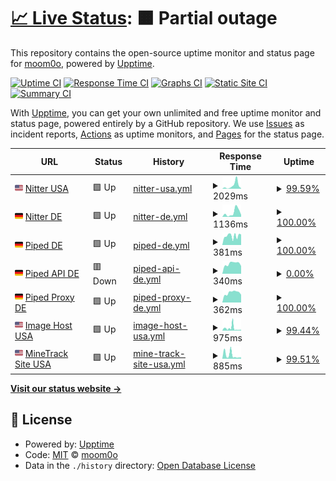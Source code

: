 # [📈 Live Status](https://status.moomoo.me): <!--live status--> **🟧 Partial outage**

This repository contains the open-source uptime monitor and status page for [moom0o](https://status.moomoo.me), powered by [Upptime](https://github.com/upptime/upptime).

[![Uptime CI](https://github.com/moom0o/uptime/workflows/Uptime%20CI/badge.svg)](https://github.com/moom0o/uptime/actions?query=workflow%3A%22Uptime+CI%22)
[![Response Time CI](https://github.com/moom0o/uptime/workflows/Response%20Time%20CI/badge.svg)](https://github.com/moom0o/uptime/actions?query=workflow%3A%22Response+Time+CI%22)
[![Graphs CI](https://github.com/moom0o/uptime/workflows/Graphs%20CI/badge.svg)](https://github.com/moom0o/uptime/actions?query=workflow%3A%22Graphs+CI%22)
[![Static Site CI](https://github.com/moom0o/uptime/workflows/Static%20Site%20CI/badge.svg)](https://github.com/moom0o/uptime/actions?query=workflow%3A%22Static+Site+CI%22)
[![Summary CI](https://github.com/moom0o/uptime/workflows/Summary%20CI/badge.svg)](https://github.com/moom0o/uptime/actions?query=workflow%3A%22Summary+CI%22)

With [Upptime](https://upptime.js.org), you can get your own unlimited and free uptime monitor and status page, powered entirely by a GitHub repository. We use [Issues](https://github.com/moom0o/uptime/issues) as incident reports, [Actions](https://github.com/moom0o/uptime/actions) as uptime monitors, and [Pages](https://status.moomoo.me) for the status page.

<!--start: status pages-->
<!-- This summary is generated by Upptime (https://github.com/upptime/upptime) -->
<!-- Do not edit this manually, your changes will be overwritten -->
<!-- prettier-ignore -->
| URL | Status | History | Response Time | Uptime |
| --- | ------ | ------- | ------------- | ------ |
| <img alt="" src="https://raw.githubusercontent.com/kreativekorp/vexillo/master/artwork/vexillo/pvb160/us.png" height="13"> [Nitter USA](https://nitter.moomoo.me) | 🟩 Up | [nitter-usa.yml](https://github.com/moom0o/uptime/commits/HEAD/history/nitter-usa.yml) | <details><summary><img alt="Response time graph" src="./graphs/nitter-usa/response-time-week.png" height="20"> 2029ms</summary><br><a href="https://status.moomoo.me/history/nitter-usa"><img alt="Response time 3386" src="https://img.shields.io/endpoint?url=https%3A%2F%2Fraw.githubusercontent.com%2Fmoom0o%2Fuptime%2FHEAD%2Fapi%2Fnitter-usa%2Fresponse-time.json"></a><br><a href="https://status.moomoo.me/history/nitter-usa"><img alt="24-hour response time 3968" src="https://img.shields.io/endpoint?url=https%3A%2F%2Fraw.githubusercontent.com%2Fmoom0o%2Fuptime%2FHEAD%2Fapi%2Fnitter-usa%2Fresponse-time-day.json"></a><br><a href="https://status.moomoo.me/history/nitter-usa"><img alt="7-day response time 2029" src="https://img.shields.io/endpoint?url=https%3A%2F%2Fraw.githubusercontent.com%2Fmoom0o%2Fuptime%2FHEAD%2Fapi%2Fnitter-usa%2Fresponse-time-week.json"></a><br><a href="https://status.moomoo.me/history/nitter-usa"><img alt="30-day response time 1544" src="https://img.shields.io/endpoint?url=https%3A%2F%2Fraw.githubusercontent.com%2Fmoom0o%2Fuptime%2FHEAD%2Fapi%2Fnitter-usa%2Fresponse-time-month.json"></a><br><a href="https://status.moomoo.me/history/nitter-usa"><img alt="1-year response time 3386" src="https://img.shields.io/endpoint?url=https%3A%2F%2Fraw.githubusercontent.com%2Fmoom0o%2Fuptime%2FHEAD%2Fapi%2Fnitter-usa%2Fresponse-time-year.json"></a></details> | <details><summary><a href="https://status.moomoo.me/history/nitter-usa">99.59%</a></summary><a href="https://status.moomoo.me/history/nitter-usa"><img alt="All-time uptime 98.76%" src="https://img.shields.io/endpoint?url=https%3A%2F%2Fraw.githubusercontent.com%2Fmoom0o%2Fuptime%2FHEAD%2Fapi%2Fnitter-usa%2Fuptime.json"></a><br><a href="https://status.moomoo.me/history/nitter-usa"><img alt="24-hour uptime 100.00%" src="https://img.shields.io/endpoint?url=https%3A%2F%2Fraw.githubusercontent.com%2Fmoom0o%2Fuptime%2FHEAD%2Fapi%2Fnitter-usa%2Fuptime-day.json"></a><br><a href="https://status.moomoo.me/history/nitter-usa"><img alt="7-day uptime 99.59%" src="https://img.shields.io/endpoint?url=https%3A%2F%2Fraw.githubusercontent.com%2Fmoom0o%2Fuptime%2FHEAD%2Fapi%2Fnitter-usa%2Fuptime-week.json"></a><br><a href="https://status.moomoo.me/history/nitter-usa"><img alt="30-day uptime 99.06%" src="https://img.shields.io/endpoint?url=https%3A%2F%2Fraw.githubusercontent.com%2Fmoom0o%2Fuptime%2FHEAD%2Fapi%2Fnitter-usa%2Fuptime-month.json"></a><br><a href="https://status.moomoo.me/history/nitter-usa"><img alt="1-year uptime 98.76%" src="https://img.shields.io/endpoint?url=https%3A%2F%2Fraw.githubusercontent.com%2Fmoom0o%2Fuptime%2FHEAD%2Fapi%2Fnitter-usa%2Fuptime-year.json"></a></details>
| <img alt="" src="https://raw.githubusercontent.com/kreativekorp/vexillo/master/artwork/vexillo/pvb160/de.png" height="13"> [Nitter DE](https://nittereu.moomoo.me) | 🟩 Up | [nitter-de.yml](https://github.com/moom0o/uptime/commits/HEAD/history/nitter-de.yml) | <details><summary><img alt="Response time graph" src="./graphs/nitter-de/response-time-week.png" height="20"> 1136ms</summary><br><a href="https://status.moomoo.me/history/nitter-de"><img alt="Response time 1041" src="https://img.shields.io/endpoint?url=https%3A%2F%2Fraw.githubusercontent.com%2Fmoom0o%2Fuptime%2FHEAD%2Fapi%2Fnitter-de%2Fresponse-time.json"></a><br><a href="https://status.moomoo.me/history/nitter-de"><img alt="24-hour response time 1980" src="https://img.shields.io/endpoint?url=https%3A%2F%2Fraw.githubusercontent.com%2Fmoom0o%2Fuptime%2FHEAD%2Fapi%2Fnitter-de%2Fresponse-time-day.json"></a><br><a href="https://status.moomoo.me/history/nitter-de"><img alt="7-day response time 1136" src="https://img.shields.io/endpoint?url=https%3A%2F%2Fraw.githubusercontent.com%2Fmoom0o%2Fuptime%2FHEAD%2Fapi%2Fnitter-de%2Fresponse-time-week.json"></a><br><a href="https://status.moomoo.me/history/nitter-de"><img alt="30-day response time 862" src="https://img.shields.io/endpoint?url=https%3A%2F%2Fraw.githubusercontent.com%2Fmoom0o%2Fuptime%2FHEAD%2Fapi%2Fnitter-de%2Fresponse-time-month.json"></a><br><a href="https://status.moomoo.me/history/nitter-de"><img alt="1-year response time 1041" src="https://img.shields.io/endpoint?url=https%3A%2F%2Fraw.githubusercontent.com%2Fmoom0o%2Fuptime%2FHEAD%2Fapi%2Fnitter-de%2Fresponse-time-year.json"></a></details> | <details><summary><a href="https://status.moomoo.me/history/nitter-de">100.00%</a></summary><a href="https://status.moomoo.me/history/nitter-de"><img alt="All-time uptime 99.31%" src="https://img.shields.io/endpoint?url=https%3A%2F%2Fraw.githubusercontent.com%2Fmoom0o%2Fuptime%2FHEAD%2Fapi%2Fnitter-de%2Fuptime.json"></a><br><a href="https://status.moomoo.me/history/nitter-de"><img alt="24-hour uptime 100.00%" src="https://img.shields.io/endpoint?url=https%3A%2F%2Fraw.githubusercontent.com%2Fmoom0o%2Fuptime%2FHEAD%2Fapi%2Fnitter-de%2Fuptime-day.json"></a><br><a href="https://status.moomoo.me/history/nitter-de"><img alt="7-day uptime 100.00%" src="https://img.shields.io/endpoint?url=https%3A%2F%2Fraw.githubusercontent.com%2Fmoom0o%2Fuptime%2FHEAD%2Fapi%2Fnitter-de%2Fuptime-week.json"></a><br><a href="https://status.moomoo.me/history/nitter-de"><img alt="30-day uptime 99.66%" src="https://img.shields.io/endpoint?url=https%3A%2F%2Fraw.githubusercontent.com%2Fmoom0o%2Fuptime%2FHEAD%2Fapi%2Fnitter-de%2Fuptime-month.json"></a><br><a href="https://status.moomoo.me/history/nitter-de"><img alt="1-year uptime 99.31%" src="https://img.shields.io/endpoint?url=https%3A%2F%2Fraw.githubusercontent.com%2Fmoom0o%2Fuptime%2FHEAD%2Fapi%2Fnitter-de%2Fuptime-year.json"></a></details>
| <img alt="" src="https://raw.githubusercontent.com/kreativekorp/vexillo/master/artwork/vexillo/pvb160/de.png" height="13"> [Piped DE](https://piped.moomoo.me) | 🟩 Up | [piped-de.yml](https://github.com/moom0o/uptime/commits/HEAD/history/piped-de.yml) | <details><summary><img alt="Response time graph" src="./graphs/piped-de/response-time-week.png" height="20"> 381ms</summary><br><a href="https://status.moomoo.me/history/piped-de"><img alt="Response time 498" src="https://img.shields.io/endpoint?url=https%3A%2F%2Fraw.githubusercontent.com%2Fmoom0o%2Fuptime%2FHEAD%2Fapi%2Fpiped-de%2Fresponse-time.json"></a><br><a href="https://status.moomoo.me/history/piped-de"><img alt="24-hour response time 511" src="https://img.shields.io/endpoint?url=https%3A%2F%2Fraw.githubusercontent.com%2Fmoom0o%2Fuptime%2FHEAD%2Fapi%2Fpiped-de%2Fresponse-time-day.json"></a><br><a href="https://status.moomoo.me/history/piped-de"><img alt="7-day response time 381" src="https://img.shields.io/endpoint?url=https%3A%2F%2Fraw.githubusercontent.com%2Fmoom0o%2Fuptime%2FHEAD%2Fapi%2Fpiped-de%2Fresponse-time-week.json"></a><br><a href="https://status.moomoo.me/history/piped-de"><img alt="30-day response time 405" src="https://img.shields.io/endpoint?url=https%3A%2F%2Fraw.githubusercontent.com%2Fmoom0o%2Fuptime%2FHEAD%2Fapi%2Fpiped-de%2Fresponse-time-month.json"></a><br><a href="https://status.moomoo.me/history/piped-de"><img alt="1-year response time 498" src="https://img.shields.io/endpoint?url=https%3A%2F%2Fraw.githubusercontent.com%2Fmoom0o%2Fuptime%2FHEAD%2Fapi%2Fpiped-de%2Fresponse-time-year.json"></a></details> | <details><summary><a href="https://status.moomoo.me/history/piped-de">100.00%</a></summary><a href="https://status.moomoo.me/history/piped-de"><img alt="All-time uptime 89.08%" src="https://img.shields.io/endpoint?url=https%3A%2F%2Fraw.githubusercontent.com%2Fmoom0o%2Fuptime%2FHEAD%2Fapi%2Fpiped-de%2Fuptime.json"></a><br><a href="https://status.moomoo.me/history/piped-de"><img alt="24-hour uptime 100.00%" src="https://img.shields.io/endpoint?url=https%3A%2F%2Fraw.githubusercontent.com%2Fmoom0o%2Fuptime%2FHEAD%2Fapi%2Fpiped-de%2Fuptime-day.json"></a><br><a href="https://status.moomoo.me/history/piped-de"><img alt="7-day uptime 100.00%" src="https://img.shields.io/endpoint?url=https%3A%2F%2Fraw.githubusercontent.com%2Fmoom0o%2Fuptime%2FHEAD%2Fapi%2Fpiped-de%2Fuptime-week.json"></a><br><a href="https://status.moomoo.me/history/piped-de"><img alt="30-day uptime 99.96%" src="https://img.shields.io/endpoint?url=https%3A%2F%2Fraw.githubusercontent.com%2Fmoom0o%2Fuptime%2FHEAD%2Fapi%2Fpiped-de%2Fuptime-month.json"></a><br><a href="https://status.moomoo.me/history/piped-de"><img alt="1-year uptime 89.08%" src="https://img.shields.io/endpoint?url=https%3A%2F%2Fraw.githubusercontent.com%2Fmoom0o%2Fuptime%2FHEAD%2Fapi%2Fpiped-de%2Fuptime-year.json"></a></details>
| <img alt="" src="https://raw.githubusercontent.com/kreativekorp/vexillo/master/artwork/vexillo/pvb160/de.png" height="13"> [Piped API DE](https://pipedapi.moomoo.me) | 🟥 Down | [piped-api-de.yml](https://github.com/moom0o/uptime/commits/HEAD/history/piped-api-de.yml) | <details><summary><img alt="Response time graph" src="./graphs/piped-api-de/response-time-week.png" height="20"> 340ms</summary><br><a href="https://status.moomoo.me/history/piped-api-de"><img alt="Response time 551" src="https://img.shields.io/endpoint?url=https%3A%2F%2Fraw.githubusercontent.com%2Fmoom0o%2Fuptime%2FHEAD%2Fapi%2Fpiped-api-de%2Fresponse-time.json"></a><br><a href="https://status.moomoo.me/history/piped-api-de"><img alt="24-hour response time 432" src="https://img.shields.io/endpoint?url=https%3A%2F%2Fraw.githubusercontent.com%2Fmoom0o%2Fuptime%2FHEAD%2Fapi%2Fpiped-api-de%2Fresponse-time-day.json"></a><br><a href="https://status.moomoo.me/history/piped-api-de"><img alt="7-day response time 340" src="https://img.shields.io/endpoint?url=https%3A%2F%2Fraw.githubusercontent.com%2Fmoom0o%2Fuptime%2FHEAD%2Fapi%2Fpiped-api-de%2Fresponse-time-week.json"></a><br><a href="https://status.moomoo.me/history/piped-api-de"><img alt="30-day response time 354" src="https://img.shields.io/endpoint?url=https%3A%2F%2Fraw.githubusercontent.com%2Fmoom0o%2Fuptime%2FHEAD%2Fapi%2Fpiped-api-de%2Fresponse-time-month.json"></a><br><a href="https://status.moomoo.me/history/piped-api-de"><img alt="1-year response time 551" src="https://img.shields.io/endpoint?url=https%3A%2F%2Fraw.githubusercontent.com%2Fmoom0o%2Fuptime%2FHEAD%2Fapi%2Fpiped-api-de%2Fresponse-time-year.json"></a></details> | <details><summary><a href="https://status.moomoo.me/history/piped-api-de">0.00%</a></summary><a href="https://status.moomoo.me/history/piped-api-de"><img alt="All-time uptime 68.80%" src="https://img.shields.io/endpoint?url=https%3A%2F%2Fraw.githubusercontent.com%2Fmoom0o%2Fuptime%2FHEAD%2Fapi%2Fpiped-api-de%2Fuptime.json"></a><br><a href="https://status.moomoo.me/history/piped-api-de"><img alt="24-hour uptime 0.00%" src="https://img.shields.io/endpoint?url=https%3A%2F%2Fraw.githubusercontent.com%2Fmoom0o%2Fuptime%2FHEAD%2Fapi%2Fpiped-api-de%2Fuptime-day.json"></a><br><a href="https://status.moomoo.me/history/piped-api-de"><img alt="7-day uptime 0.00%" src="https://img.shields.io/endpoint?url=https%3A%2F%2Fraw.githubusercontent.com%2Fmoom0o%2Fuptime%2FHEAD%2Fapi%2Fpiped-api-de%2Fuptime-week.json"></a><br><a href="https://status.moomoo.me/history/piped-api-de"><img alt="30-day uptime 0.00%" src="https://img.shields.io/endpoint?url=https%3A%2F%2Fraw.githubusercontent.com%2Fmoom0o%2Fuptime%2FHEAD%2Fapi%2Fpiped-api-de%2Fuptime-month.json"></a><br><a href="https://status.moomoo.me/history/piped-api-de"><img alt="1-year uptime 68.80%" src="https://img.shields.io/endpoint?url=https%3A%2F%2Fraw.githubusercontent.com%2Fmoom0o%2Fuptime%2FHEAD%2Fapi%2Fpiped-api-de%2Fuptime-year.json"></a></details>
| <img alt="" src="https://raw.githubusercontent.com/kreativekorp/vexillo/master/artwork/vexillo/pvb160/de.png" height="13"> [Piped Proxy DE](https://pipedproxy.moomoo.me) | 🟩 Up | [piped-proxy-de.yml](https://github.com/moom0o/uptime/commits/HEAD/history/piped-proxy-de.yml) | <details><summary><img alt="Response time graph" src="./graphs/piped-proxy-de/response-time-week.png" height="20"> 362ms</summary><br><a href="https://status.moomoo.me/history/piped-proxy-de"><img alt="Response time 408" src="https://img.shields.io/endpoint?url=https%3A%2F%2Fraw.githubusercontent.com%2Fmoom0o%2Fuptime%2FHEAD%2Fapi%2Fpiped-proxy-de%2Fresponse-time.json"></a><br><a href="https://status.moomoo.me/history/piped-proxy-de"><img alt="24-hour response time 400" src="https://img.shields.io/endpoint?url=https%3A%2F%2Fraw.githubusercontent.com%2Fmoom0o%2Fuptime%2FHEAD%2Fapi%2Fpiped-proxy-de%2Fresponse-time-day.json"></a><br><a href="https://status.moomoo.me/history/piped-proxy-de"><img alt="7-day response time 362" src="https://img.shields.io/endpoint?url=https%3A%2F%2Fraw.githubusercontent.com%2Fmoom0o%2Fuptime%2FHEAD%2Fapi%2Fpiped-proxy-de%2Fresponse-time-week.json"></a><br><a href="https://status.moomoo.me/history/piped-proxy-de"><img alt="30-day response time 343" src="https://img.shields.io/endpoint?url=https%3A%2F%2Fraw.githubusercontent.com%2Fmoom0o%2Fuptime%2FHEAD%2Fapi%2Fpiped-proxy-de%2Fresponse-time-month.json"></a><br><a href="https://status.moomoo.me/history/piped-proxy-de"><img alt="1-year response time 408" src="https://img.shields.io/endpoint?url=https%3A%2F%2Fraw.githubusercontent.com%2Fmoom0o%2Fuptime%2FHEAD%2Fapi%2Fpiped-proxy-de%2Fresponse-time-year.json"></a></details> | <details><summary><a href="https://status.moomoo.me/history/piped-proxy-de">100.00%</a></summary><a href="https://status.moomoo.me/history/piped-proxy-de"><img alt="All-time uptime 99.66%" src="https://img.shields.io/endpoint?url=https%3A%2F%2Fraw.githubusercontent.com%2Fmoom0o%2Fuptime%2FHEAD%2Fapi%2Fpiped-proxy-de%2Fuptime.json"></a><br><a href="https://status.moomoo.me/history/piped-proxy-de"><img alt="24-hour uptime 100.00%" src="https://img.shields.io/endpoint?url=https%3A%2F%2Fraw.githubusercontent.com%2Fmoom0o%2Fuptime%2FHEAD%2Fapi%2Fpiped-proxy-de%2Fuptime-day.json"></a><br><a href="https://status.moomoo.me/history/piped-proxy-de"><img alt="7-day uptime 100.00%" src="https://img.shields.io/endpoint?url=https%3A%2F%2Fraw.githubusercontent.com%2Fmoom0o%2Fuptime%2FHEAD%2Fapi%2Fpiped-proxy-de%2Fuptime-week.json"></a><br><a href="https://status.moomoo.me/history/piped-proxy-de"><img alt="30-day uptime 99.96%" src="https://img.shields.io/endpoint?url=https%3A%2F%2Fraw.githubusercontent.com%2Fmoom0o%2Fuptime%2FHEAD%2Fapi%2Fpiped-proxy-de%2Fuptime-month.json"></a><br><a href="https://status.moomoo.me/history/piped-proxy-de"><img alt="1-year uptime 99.66%" src="https://img.shields.io/endpoint?url=https%3A%2F%2Fraw.githubusercontent.com%2Fmoom0o%2Fuptime%2FHEAD%2Fapi%2Fpiped-proxy-de%2Fuptime-year.json"></a></details>
| <img alt="" src="https://raw.githubusercontent.com/kreativekorp/vexillo/master/artwork/vexillo/pvb160/us.png" height="13"> [Image Host USA](https://read-my-man.ga) | 🟩 Up | [image-host-usa.yml](https://github.com/moom0o/uptime/commits/HEAD/history/image-host-usa.yml) | <details><summary><img alt="Response time graph" src="./graphs/image-host-usa/response-time-week.png" height="20"> 975ms</summary><br><a href="https://status.moomoo.me/history/image-host-usa"><img alt="Response time 551" src="https://img.shields.io/endpoint?url=https%3A%2F%2Fraw.githubusercontent.com%2Fmoom0o%2Fuptime%2FHEAD%2Fapi%2Fimage-host-usa%2Fresponse-time.json"></a><br><a href="https://status.moomoo.me/history/image-host-usa"><img alt="24-hour response time 437" src="https://img.shields.io/endpoint?url=https%3A%2F%2Fraw.githubusercontent.com%2Fmoom0o%2Fuptime%2FHEAD%2Fapi%2Fimage-host-usa%2Fresponse-time-day.json"></a><br><a href="https://status.moomoo.me/history/image-host-usa"><img alt="7-day response time 975" src="https://img.shields.io/endpoint?url=https%3A%2F%2Fraw.githubusercontent.com%2Fmoom0o%2Fuptime%2FHEAD%2Fapi%2Fimage-host-usa%2Fresponse-time-week.json"></a><br><a href="https://status.moomoo.me/history/image-host-usa"><img alt="30-day response time 673" src="https://img.shields.io/endpoint?url=https%3A%2F%2Fraw.githubusercontent.com%2Fmoom0o%2Fuptime%2FHEAD%2Fapi%2Fimage-host-usa%2Fresponse-time-month.json"></a><br><a href="https://status.moomoo.me/history/image-host-usa"><img alt="1-year response time 551" src="https://img.shields.io/endpoint?url=https%3A%2F%2Fraw.githubusercontent.com%2Fmoom0o%2Fuptime%2FHEAD%2Fapi%2Fimage-host-usa%2Fresponse-time-year.json"></a></details> | <details><summary><a href="https://status.moomoo.me/history/image-host-usa">99.44%</a></summary><a href="https://status.moomoo.me/history/image-host-usa"><img alt="All-time uptime 98.99%" src="https://img.shields.io/endpoint?url=https%3A%2F%2Fraw.githubusercontent.com%2Fmoom0o%2Fuptime%2FHEAD%2Fapi%2Fimage-host-usa%2Fuptime.json"></a><br><a href="https://status.moomoo.me/history/image-host-usa"><img alt="24-hour uptime 100.00%" src="https://img.shields.io/endpoint?url=https%3A%2F%2Fraw.githubusercontent.com%2Fmoom0o%2Fuptime%2FHEAD%2Fapi%2Fimage-host-usa%2Fuptime-day.json"></a><br><a href="https://status.moomoo.me/history/image-host-usa"><img alt="7-day uptime 99.44%" src="https://img.shields.io/endpoint?url=https%3A%2F%2Fraw.githubusercontent.com%2Fmoom0o%2Fuptime%2FHEAD%2Fapi%2Fimage-host-usa%2Fuptime-week.json"></a><br><a href="https://status.moomoo.me/history/image-host-usa"><img alt="30-day uptime 99.83%" src="https://img.shields.io/endpoint?url=https%3A%2F%2Fraw.githubusercontent.com%2Fmoom0o%2Fuptime%2FHEAD%2Fapi%2Fimage-host-usa%2Fuptime-month.json"></a><br><a href="https://status.moomoo.me/history/image-host-usa"><img alt="1-year uptime 98.99%" src="https://img.shields.io/endpoint?url=https%3A%2F%2Fraw.githubusercontent.com%2Fmoom0o%2Fuptime%2FHEAD%2Fapi%2Fimage-host-usa%2Fuptime-year.json"></a></details>
| <img alt="" src="https://raw.githubusercontent.com/kreativekorp/vexillo/master/artwork/vexillo/pvb160/us.png" height="13"> [MineTrack Site USA](https://track.read-my-man.ga) | 🟩 Up | [mine-track-site-usa.yml](https://github.com/moom0o/uptime/commits/HEAD/history/mine-track-site-usa.yml) | <details><summary><img alt="Response time graph" src="./graphs/mine-track-site-usa/response-time-week.png" height="20"> 885ms</summary><br><a href="https://status.moomoo.me/history/mine-track-site-usa"><img alt="Response time 525" src="https://img.shields.io/endpoint?url=https%3A%2F%2Fraw.githubusercontent.com%2Fmoom0o%2Fuptime%2FHEAD%2Fapi%2Fmine-track-site-usa%2Fresponse-time.json"></a><br><a href="https://status.moomoo.me/history/mine-track-site-usa"><img alt="24-hour response time 522" src="https://img.shields.io/endpoint?url=https%3A%2F%2Fraw.githubusercontent.com%2Fmoom0o%2Fuptime%2FHEAD%2Fapi%2Fmine-track-site-usa%2Fresponse-time-day.json"></a><br><a href="https://status.moomoo.me/history/mine-track-site-usa"><img alt="7-day response time 885" src="https://img.shields.io/endpoint?url=https%3A%2F%2Fraw.githubusercontent.com%2Fmoom0o%2Fuptime%2FHEAD%2Fapi%2Fmine-track-site-usa%2Fresponse-time-week.json"></a><br><a href="https://status.moomoo.me/history/mine-track-site-usa"><img alt="30-day response time 773" src="https://img.shields.io/endpoint?url=https%3A%2F%2Fraw.githubusercontent.com%2Fmoom0o%2Fuptime%2FHEAD%2Fapi%2Fmine-track-site-usa%2Fresponse-time-month.json"></a><br><a href="https://status.moomoo.me/history/mine-track-site-usa"><img alt="1-year response time 525" src="https://img.shields.io/endpoint?url=https%3A%2F%2Fraw.githubusercontent.com%2Fmoom0o%2Fuptime%2FHEAD%2Fapi%2Fmine-track-site-usa%2Fresponse-time-year.json"></a></details> | <details><summary><a href="https://status.moomoo.me/history/mine-track-site-usa">99.51%</a></summary><a href="https://status.moomoo.me/history/mine-track-site-usa"><img alt="All-time uptime 98.99%" src="https://img.shields.io/endpoint?url=https%3A%2F%2Fraw.githubusercontent.com%2Fmoom0o%2Fuptime%2FHEAD%2Fapi%2Fmine-track-site-usa%2Fuptime.json"></a><br><a href="https://status.moomoo.me/history/mine-track-site-usa"><img alt="24-hour uptime 100.00%" src="https://img.shields.io/endpoint?url=https%3A%2F%2Fraw.githubusercontent.com%2Fmoom0o%2Fuptime%2FHEAD%2Fapi%2Fmine-track-site-usa%2Fuptime-day.json"></a><br><a href="https://status.moomoo.me/history/mine-track-site-usa"><img alt="7-day uptime 99.51%" src="https://img.shields.io/endpoint?url=https%3A%2F%2Fraw.githubusercontent.com%2Fmoom0o%2Fuptime%2FHEAD%2Fapi%2Fmine-track-site-usa%2Fuptime-week.json"></a><br><a href="https://status.moomoo.me/history/mine-track-site-usa"><img alt="30-day uptime 99.85%" src="https://img.shields.io/endpoint?url=https%3A%2F%2Fraw.githubusercontent.com%2Fmoom0o%2Fuptime%2FHEAD%2Fapi%2Fmine-track-site-usa%2Fuptime-month.json"></a><br><a href="https://status.moomoo.me/history/mine-track-site-usa"><img alt="1-year uptime 98.99%" src="https://img.shields.io/endpoint?url=https%3A%2F%2Fraw.githubusercontent.com%2Fmoom0o%2Fuptime%2FHEAD%2Fapi%2Fmine-track-site-usa%2Fuptime-year.json"></a></details>

<!--end: status pages-->

[**Visit our status website →**](https://status.moomoo.me)

## 📄 License

- Powered by: [Upptime](https://github.com/upptime/upptime)
- Code: [MIT](./LICENSE) © [moom0o](https://status.moomoo.me)
- Data in the `./history` directory: [Open Database License](https://opendatacommons.org/licenses/odbl/1-0/)
